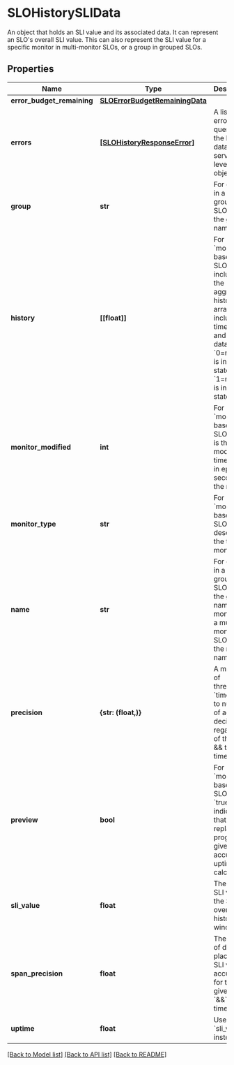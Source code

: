 # SLOHistorySLIData

An object that holds an SLI value and its associated data. It can represent an SLO's overall SLI value. This can also represent the SLI value for a specific monitor in multi-monitor SLOs, or a group in grouped SLOs.

## Properties
Name | Type | Description | Notes
------------ | ------------- | ------------- | -------------
**error_budget_remaining** | [**SLOErrorBudgetRemainingData**](SLOErrorBudgetRemainingData.md) |  | [optional] 
**errors** | [**[SLOHistoryResponseError]**](SLOHistoryResponseError.md) | A list of errors while querying the history data for the service level objective. | [optional] 
**group** | **str** | For groups in a grouped SLO, this is the group name. | [optional] 
**history** | **[[float]]** | For &#x60;monitor&#x60; based SLOs, this includes the aggregated history as arrays that include time series and uptime data where &#x60;0&#x3D;monitor&#x60; is in &#x60;OK&#x60; state and &#x60;1&#x3D;monitor&#x60; is in &#x60;alert&#x60; state. | [optional] 
**monitor_modified** | **int** | For &#x60;monitor&#x60; based SLOs, this is the last modified timestamp in epoch seconds of the monitor. | [optional] 
**monitor_type** | **str** | For &#x60;monitor&#x60; based SLOs, this describes the type of monitor. | [optional] 
**name** | **str** | For groups in a grouped SLO, this is the group name. For monitors in a multi-monitor SLO, this is the monitor name. | [optional] 
**precision** | **{str: (float,)}** | A mapping of threshold &#x60;timeframe&#x60; to number of accurate decimals, regardless of the from &amp;&amp; to timestamp. | [optional] 
**preview** | **bool** | For &#x60;monitor&#x60; based SLOs, when &#x60;true&#x60; this indicates that a replay is in progress to give an accurate uptime calculation. | [optional] 
**sli_value** | **float** | The current SLI value of the SLO over the history window. | [optional] 
**span_precision** | **float** | The amount of decimal places the SLI value is accurate to for the given from &#x60;&amp;&amp;&#x60; to timestamp. | [optional] 
**uptime** | **float** | Use &#x60;sli_value&#x60; instead. | [optional] 

[[Back to Model list]](README.md#documentation-for-models) [[Back to API list]](README.md#documentation-for-api-endpoints) [[Back to README]](README.md)


